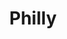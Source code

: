 ---
pid: mp159
title: Philly
location_transcription: 
coordinates: "[-75.171277384494, 39.915529646366]"
zipcode: 
gen_neighborhood: 
neighborhood: 
outside_phl: 
age: '11'
age_range: 6-13
instagram: 
image_file_name: mp_159.jpg
proposal_transcription: 
topic: Love
topic_summary: 0, 0
type: Other No Form
keywords_other: 
credit: Hannah M
image_labels: Philly
twitter: 
facebook: 
permalink: "/monuments/mp159/"
layout: item-page
---